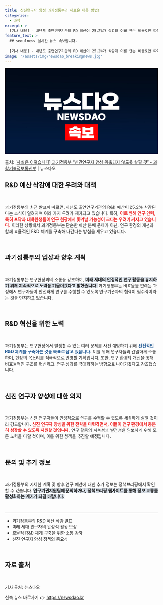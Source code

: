 ```yaml
---
title: 신진연구자 양성 과기정통부의 새로운 대응 방법!
categories:
  - 과학
excerpt: >
  [기사 내용] - 내년도 출연연구기관의 RD 예산이 25.2%가 삭감돼 이를 단순 비율로만 따져도 출연연구기…
feature_text: >
  ## seoulnews 실시간 뉴스 속보입니다.

  [기사 내용] - 내년도 출연연구기관의 RD 예산이 25.2%가 삭감돼 이를 단순 비율로만 따져도 출연연구기…
image: '/assets/img/newsdao_breakingnews.jpg'
---
```


![뉴스다오 속보](/assets/img/newsdao_breakingnews.jpg)

<p>출처: <a href="https://newsdao.kr/1879" rel="dofollow">[사실은 이렇습니다] 과기정통부 “신진연구자 양성 위축되지 않도록 살필 것” - 과학기술정보통신부</a> | 뉴스다오</p>

<h2 data-ke-size="size26">R&D 예산 삭감에 대한 우려와 대책</h2>

<p data-ke-size="size16">&nbsp;</p>

과기정통부의 최근 발표에 따르면, 내년도 출연연구기관의 R&D 예산이 25.2% 삭감된다는 소식이 알려지며 여러 가지 우려가 제기되고 있습니다. 특히, <b><span style="color: #ee2323;">이로 인해 연구 인력, 특히 포닥과 대학원생들이 연구 현장에서 쫓겨날 가능성이 크다는 우려가 커지고 있습니다.</span></b> 이러한 상황에서 과기정통부는 단순한 예산 분배 문제가 아닌, 연구 환경의 개선과 함께 효율적인 R&D 체계를 구축해 나간다는 방침을 세우고 있습니다.

<p data-ke-size="size16">&nbsp;</p>

<h2 data-ke-size="size26">과기정통부의 입장과 향후 계획</h2>

<p data-ke-size="size16">&nbsp;</p>

과기정통부는 연구현장과의 소통을 강조하며, <b><span style="background-color: #21538527;">미래 세대의 안정적인 연구 활동을 유지하기 위해 지속적으로 노력을 기울이겠다고 밝혔습니다.</span></b> 과기정통부는 비효율을 없애는 과정에서 연구자들이 안전하게 연구를 수행할 수 있도록 연구기관과의 협력이 필수적이라는 것을 인지하고 있습니다.

<p data-ke-size="size16">&nbsp;</p>

<h2 data-ke-size="size26">R&D 혁신을 위한 노력</h2>

<p data-ke-size="size16">&nbsp;</p>

과기정통부는 연구현장에서 발생할 수 있는 여러 문제를 사전 예방하기 위해 <b><span style="color: #1a5490;">선진적인 R&D 체계를 구축하는 것을 목표로 삼고 있습니다.</span></b> 이를 위해 연구자들과 긴밀하게 소통하며, 현장의 목소리를 적극적으로 반영할 계획입니다. 또한, 연구 환경의 개선을 통해 비효율적인 구조를 혁신하고, 연구 성과를 극대화하는 방향으로 나아가겠다고 강조했습니다.

<p data-ke-size="size16">&nbsp;</p>

<h2 data-ke-size="size26">신진 연구자 양성에 대한 의지</h2>

<p data-ke-size="size16">&nbsp;</p>

과기정통부는 신진 연구자들이 안정적으로 연구를 수행할 수 있도록 세심하게 살필 것이라 강조합니다. <b><span style="color: #ee2323;">신진 연구자 양성을 위한 전략을 마련하면서, 이들이 연구 환경에서 충분히 성장할 수 있도록 지원할 것입니다.</span></b> 연구 활동의 지속성과 발전성을 담보하기 위해 모든 노력을 다할 것이며, 이를 위한 정책을 추진할 예정입니다.

<p data-ke-size="size16">&nbsp;</p>

<h2 data-ke-size="size26">문의 및 추가 정보</h2>

<p data-ke-size="size16">&nbsp;</p>

과기정통부의 자세한 계획 및 향후 연구 예산에 대한 추가 정보는 정책브리핑에서 확인할 수 있습니다. <b><span style="background-color: #21538527;">연구기관지원팀에 문의하거나, 정책브리핑 웹사이트를 통해 정보 교류를 활성화하는 계기가 되길 바랍니다.</span></b>

<p data-ke-size="size16">&nbsp;</p>

<hr style="height: 1px; border: none; background-color: #000;"/>

<ul>
    <li>과기정통부의 R&D 예산 삭감 발표</li>
    <li>미래 세대 연구자의 안정적 활동 보장</li>
    <li>효율적 R&D 체계 구축을 위한 소통 강화</li>
    <li>신진 연구자 양성 정책의 중요성</li>
</ul>

<p data-ke-size="size16">&nbsp;</p>

<h2 data-ke-size="size26">자료 출처</h2>

<p data-ke-size="size16">&nbsp;</p>

기사 출처: [뉴스다오](https://newsdao.kr/1879) 

신속 뉴스 바로가기 👉 <a href="https://newsdao.kr" rel="dofollow">https://newsdao.kr</a>


